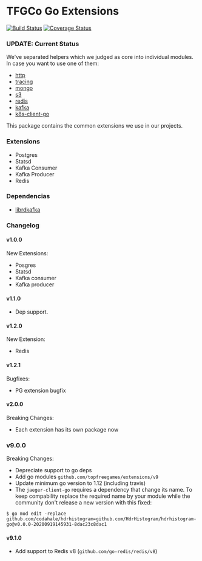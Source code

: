 TFGCo Go Extensions
===================

[![Build Status](https://travis-ci.org/topfreegames/extensions.svg?branch=master)](https://travis-ci.org/topfreegames/extensions)
[![Coverage Status](https://coveralls.io/repos/github/topfreegames/extensions/badge.svg?branch=master)](https://coveralls.io/github/topfreegames/extensions?branch=master)

### UPDATE: Current Status
We've separated helpers which we judged as core into individual modules. In case you want to use one of them:
* [http](https://github.com/topfreegames/go-extensions-http)
* [tracing](https://github.com/topfreegames/go-extensions-tracing)
* [mongo](https://github.com/topfreegames/go-extensions-mongo)
* [s3](https://github.com/topfreegames/go-extensions-s3)
* [redis](https://github.com/topfreegames/go-extensions-redis)
* [kafka](https://github.com/topfreegames/go-extensions-kafka)
* [k8s-client-go](https://github.com/topfreegames/go-extensions-k8s-client-go)

This package contains the common extensions we use in our projects.

### Extensions
* Postgres
* Statsd
* Kafka Consumer
* Kafka Producer
* Redis

### Dependencias
* [librdkafka](https://github.com/edenhill/librdkafka)

### Changelog
#### v1.0.0

New Extensions:

* Posgres
* Statsd
* Kafka consumer
* Kafka producer

#### v1.1.0

* Dep support.

#### v1.2.0

New Extension:

* Redis

#### v1.2.1

Bugfixes:

* PG extension bugfix

#### v2.0.0

Breaking Changes:

* Each extension has its own package now

### v9.0.0

Breaking Changes:

* Depreciate support to go deps
* Add go modules `github.com/topfreegames/extensions/v9`
* Update minimum go version to 1.12 (including travis)
* The `jaeger-client-go` requires a dependency that change its name. To keep compability replace the required name by your module while the community don't release a new version with this fixed:
```
$ go mod edit -replace github.com/codahale/hdrhistogram=github.com/HdrHistogram/hdrhistogram-go@v0.0.0-20200919145931-8dac23c8dac1
```

#### v9.1.0

* Add support to Redis v8 (`github.com/go-redis/redis/v8`)

